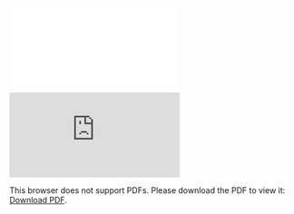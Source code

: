 <embed src="/summary.pdf" type="application/pdf"/>
<object data="https://github.com/kylesayrs/MCM_2023/blob/master/summary.pdf" type="application/pdf" width="700px" height="700px">
    <embed src="https://github.com/kylesayrs/MCM_2023/blob/master/summary.pdf">
        <p>This browser does not support PDFs. Please download the PDF to view it: <a href="https://github.com/kylesayrs/MCM_2023/blob/master/summary.pdf">Download PDF</a>.</p>
    </embed>
</object>
